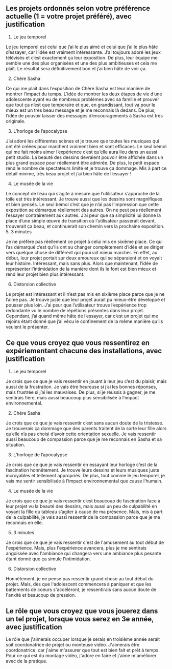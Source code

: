 ## Les projets ordonnés selon votre préférence actuelle (1 = votre projet préféré), avec justification

1. Le jeu temporel 

Le jeu temporel est celui que j’ai le plus aimé et celui que j’ai le plus hâte d’essayer, car l’idée est vraiment intéressante. J’ai toujours adoré les jeux télévisés et c’est exactement ça leur exposition. De plus, leur équipe me semble une des plus organisées et une des plus ambitieuses et cela me plaît. Le résultat sera définitivement bon et j’ai bien hâte de voir ça. 

2. Chère Sasha 

Ce qui me plaît dans l’exposition de Chère Sasha est leur manière de montrer l’impact du temps. L’idée de montrer les deux étapes de vie d’une adolescente ayant eu de nombreux problèmes avec sa famille et prouver que tout ça n’est que temporaire et que, en grandissant, tout va pour le mieux est un très beau message et je me reconnais là dedans. De plus, l’idée de pouvoir laisser des messages d’encouragements à Sasha est très originale. 

3. L’horloge de l’apocalypse 

J’ai adoré les différentes scènes et je trouve que toutes les musiques qui ont été créées pour marchent vraiment bien et sont efficaces. Le seul bémol qui me fait moins  aimer l’expérience c’est qu’elle aura lieu dans un aussi petit studio. La beauté des dessins devraient pouvoir être affichée dans un plus grand espace pour réellement être admirée. De plus, le petit espace rend le nombre de spectateurs limité et je trouve ça dommage. Mis à part ce détail minime, très beau projet et j’ai bien hâte de l’essayer ! 

4. Le musée de la vie 

Le concept de l’eau qui s’agite à mesure que l’utilisateur s’approche de la toile est très intéressant. Je trouve aussi que les dessins sont magnifiques et bien pensés. Le seul bémol c’est que je n’ai pas l’impression que cette exposition se démarque réellement des autres. On ne peut pas réellement l’essayer contrairement aux autres. J’ai peur que sa simplicité lui donne la place d’une simple œuvre de transition où l’utilisateur passerait devant, trouverait ça beau, et continuerait son chemin vers la prochaine exposition.
5. 3 minutes 

Je ne préfère pas réellement ce projet à celui mis en sixième place. Ce qui l’as démarqué c’est qu’ils ont su changer complètement d’idée et se diriger vers quelque chose de différent qui pourrait mieux marcher. En effet, au début, leur projet portait sur deux amoureux qui se séparaient et on voyait leur histoire. Intéressant, mais sans plus. Alors que maintenant,  l’idée de représenter l’intimidation de la manière dont ils le font est bien mieux et rend leur projet bien plus intéressant. 

6. Distorsion collective 

Le projet est intéressant et il n’est pas mis en sixième place parce que je ne l’aime pas. Je trouve juste que leur projet aurait pu mieux-être développé et pousser plus loin. J’ai peur que l’utilisateur trouve l’expérience trop redondante vu le nombre de répétions présentes dans leur projet. Cependant, j’ai quand même hâte de l’essayer, car c’est un projet qui me rejoins étant donné que j’ai vécu le confinement de la même manière qu’ils veulent le présenter.


## Ce que vous croyez que vous ressentirez en expériementant chacune des installations, avec justification

1. Le jeu temporel

Je crois que ce que je vais ressentir en jouant à leur jeu c’est du plaisir, mais aussi de la frustration. Je vais être heureuse si j’ai les bonnes réponses, mais frustrée si j’ai les mauvaises. De plus, si je réussis à gagner, je me sentirais fière, mais aussi beaucoup plus sensibilisée à l’impact environnemental. 

2. Chère Sasha 

Je crois que ce que je vais ressentir c’est sans aucun doute de la tristesse. Je trouverais ça dommage que des parents traitent de la sorte leur fille alors qu’elle n’a pas choisi d’avoir cette orientation sexuelle. Je vais ressentir aussi beaucoup de compassion parce que je me reconnais en Sasha et sa situation.

3. L’horloge de l’apocalypse 

Je crois que ce que je vais ressentir en essayant leur horloge c’est de la fascination honnêtement. Je trouve leurs dessins et leurs musiques juste incroyables et tellement appropriés. De plus, tout comme le jeu temporel, je vais me sentir sensibilisée à l’impact environnemental que cause l’humain. 

4. Le musée de la vie 

Je crois que ce que je vais ressentir c’est beaucoup de fascination face à leur projet vu la beauté des dessins, mais aussi un peu de culpabilité en voyant la fille du tableau s’agiter à cause de ma présence. Mais, mis à part de la culpabilité, je vais aussi ressentir de la compassion parce que je me reconnais en elle.

5. 3 minutes

Je crois que ce que je vais ressentir c'est de l'amusement au tout début de l'expérience. Mais, plus l'expérience avancera, plus je me sentirais angoissée avec l'ambiance qui changera vers une ambiance plus pesante étant donné que ça simule l'intimidation. 

6. Distorsion collective 

Honnêtement, je ne pense pas ressentir grand chose au tout début du projet. Mais, dès que l'adolescent commencera à paniquer et que les battements de coeurs s'accélèront, je ressentirais sans aucun doute de l'anxité et beaucoup de pression. 

## Le rôle que vous croyez que vous jouerez dans un tel projet, lorsque vous serez en 3e année, avec justification

Le rôle que j'aimerais occuper lorsque je serais en troisième année serait soit coordonatrice de projet ou monteuse vidéo. J'aimerais être coordonatrice, car j'aime m'assurer que tout est bien fait et prêt à temps. Pour ce qui est du montage vidéo, j'adore en faire et j'aime m'améliorer avec de la pratique.
